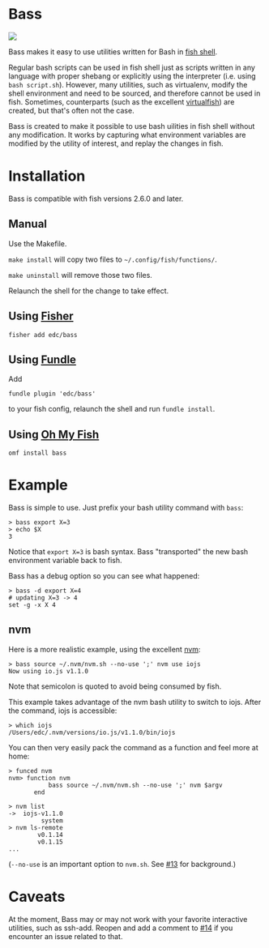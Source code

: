 # Bass

![](https://travis-ci.org/edc/bass.svg?branch=master)

Bass makes it easy to use utilities written for Bash in [fish shell](https://github.com/fish-shell/fish-shell/).

Regular bash scripts can be used in fish shell just as scripts written in any language with proper shebang or explicitly using the interpreter (i.e. using `bash script.sh`). However, many utilities, such as virtualenv, modify the shell environment and need to be sourced, and therefore cannot be used in fish. Sometimes, counterparts (such as the excellent [virtualfish](http://virtualfish.readthedocs.org/en/latest/)) are created, but that's often not the case.

Bass is created to make it possible to use bash uilities in fish shell without any modification. It works by capturing what environment variables are modified by the utility of interest, and replay the changes in fish.

# Installation

Bass is compatible with fish versions 2.6.0 and later.

## Manual

Use the Makefile.

`make install` will copy two files to `~/.config/fish/functions/`.

`make uninstall` will remove those two files.

Relaunch the shell for the change to take effect.

## Using [Fisher](https://github.com/jorgebucaran/fisher)

```fish
fisher add edc/bass
```

## Using [Fundle](https://github.com/tuvistavie/fundle)

Add

```
fundle plugin 'edc/bass'
```

to your fish config, relaunch the shell and run `fundle install`.

## Using [Oh My Fish](https://github.com/oh-my-fish/oh-my-fish)

```fish
omf install bass
```

# Example

Bass is simple to use. Just prefix your bash utility command with `bass`:

```
> bass export X=3
> echo $X
3
```

Notice that `export X=3` is bash syntax. Bass "transported" the new bash
environment variable back to fish.

Bass has a debug option so you can see what happened:

```
> bass -d export X=4
# updating X=3 -> 4
set -g -x X 4
```

## nvm

Here is a more realistic example, using the excellent
[nvm](https://github.com/creationix/nvm):

```
> bass source ~/.nvm/nvm.sh --no-use ';' nvm use iojs
Now using io.js v1.1.0
```

Note that semicolon is quoted to avoid being consumed by fish.

This example takes advantage of the nvm bash utility to switch to iojs.
After the command, iojs is accessible:

```
> which iojs
/Users/edc/.nvm/versions/io.js/v1.1.0/bin/iojs
```

You can then very easily pack the command as a function and feel more at home:

```
> funced nvm
nvm> function nvm
           bass source ~/.nvm/nvm.sh --no-use ';' nvm $argv
       end

> nvm list
->  iojs-v1.1.0
         system
> nvm ls-remote
        v0.1.14
        v0.1.15
...
```

(`--no-use` is an important option to `nvm.sh`. See [#13](https://github.com/edc/bass/issues/13) for background.)

# Caveats

At the moment, Bass may or may not work with your favorite interactive utilities, such as ssh-add. Reopen and add a comment to [#14](https://github.com/edc/bass/issues/14) if you encounter an issue related to that.
